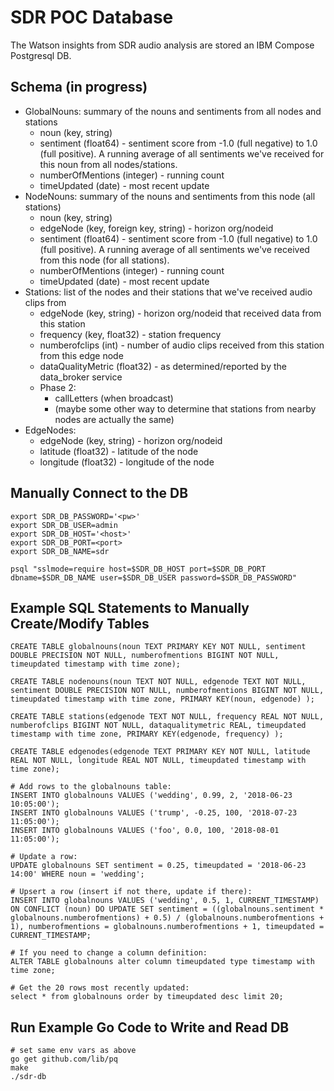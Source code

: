 # SDR POC Database

The Watson insights from SDR audio analysis are stored an IBM Compose Postgresql DB.

## Schema (in progress)

- GlobalNouns: summary of the nouns and sentiments from all nodes and stations
    - noun (key, string)
    - sentiment (float64) - sentiment score from -1.0 (full negative) to 1.0 (full positive). A running average of all sentiments we've received for this noun from all nodes/stations.
    - numberOfMentions (integer) - running count
    - timeUpdated (date) - most recent update
- NodeNouns: summary of the nouns and sentiments from this node (all stations)
    - noun (key, string)
    - edgeNode (key, foreign key, string) - horizon org/nodeid
    - sentiment (float64) - sentiment score from -1.0 (full negative) to 1.0 (full positive). A running average of all sentiments we've received from this node (for all stations).
    - numberOfMentions (integer) - running count
    - timeUpdated (date) - most recent update
- Stations: list of the nodes and their stations that we've received audio clips from
    - edgeNode (key, string) - horizon org/nodeid that received data from this station
    - frequency (key, float32) - station frequency
    - numberofclips (int) - number of audio clips received from this station from this edge node
    - dataQualityMetric (float32) - as determined/reported by the data_broker service
    - Phase 2:
        - callLetters (when broadcast)
        - (maybe some other way to determine that stations from nearby nodes are actually the same)
- EdgeNodes:
    - edgeNode (key, string) - horizon org/nodeid
    - latitude (float32) - latitude of the node
    - longitude (float32) - longitude of the node

## Manually Connect to the DB
```
export SDR_DB_PASSWORD='<pw>'
export SDR_DB_USER=admin
export SDR_DB_HOST='<host>'
export SDR_DB_PORT=<port>
export SDR_DB_NAME=sdr

psql "sslmode=require host=$SDR_DB_HOST port=$SDR_DB_PORT dbname=$SDR_DB_NAME user=$SDR_DB_USER password=$SDR_DB_PASSWORD"
```

## Example SQL Statements to Manually Create/Modify Tables
```
CREATE TABLE globalnouns(noun TEXT PRIMARY KEY NOT NULL, sentiment DOUBLE PRECISION NOT NULL, numberofmentions BIGINT NOT NULL, timeupdated timestamp with time zone);

CREATE TABLE nodenouns(noun TEXT NOT NULL, edgenode TEXT NOT NULL, sentiment DOUBLE PRECISION NOT NULL, numberofmentions BIGINT NOT NULL, timeupdated timestamp with time zone, PRIMARY KEY(noun, edgenode) );

CREATE TABLE stations(edgenode TEXT NOT NULL, frequency REAL NOT NULL, numberofclips BIGINT NOT NULL, dataqualitymetric REAL, timeupdated timestamp with time zone, PRIMARY KEY(edgenode, frequency) );

CREATE TABLE edgenodes(edgenode TEXT PRIMARY KEY NOT NULL, latitude REAL NOT NULL, longitude REAL NOT NULL, timeupdated timestamp with time zone);

# Add rows to the globalnouns table:
INSERT INTO globalnouns VALUES ('wedding', 0.99, 2, '2018-06-23 10:05:00');
INSERT INTO globalnouns VALUES ('trump', -0.25, 100, '2018-07-23 11:05:00');
INSERT INTO globalnouns VALUES ('foo', 0.0, 100, '2018-08-01 11:05:00');

# Update a row:
UPDATE globalnouns SET sentiment = 0.25, timeupdated = '2018-06-23 14:00' WHERE noun = 'wedding';

# Upsert a row (insert if not there, update if there):
INSERT INTO globalnouns VALUES ('wedding', 0.5, 1, CURRENT_TIMESTAMP) ON CONFLICT (noun) DO UPDATE SET sentiment = ((globalnouns.sentiment * globalnouns.numberofmentions) + 0.5) / (globalnouns.numberofmentions + 1), numberofmentions = globalnouns.numberofmentions + 1, timeupdated = CURRENT_TIMESTAMP;

# If you need to change a column definition:
ALTER TABLE globalnouns alter column timeupdated type timestamp with time zone;

# Get the 20 rows most recently updated:
select * from globalnouns order by timeupdated desc limit 20;
```

## Run Example Go Code to Write and Read DB
```
# set same env vars as above
go get github.com/lib/pq
make
./sdr-db
```
